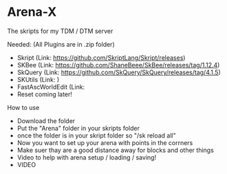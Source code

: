 # Arena-X
The skripts for my TDM / DTM server

Needed: (All Plugins are in .zip folder)
- Skript (Link: https://github.com/SkriptLang/Skript/releases)
- SKBee (Link: https://github.com/ShaneBeee/SkBee/releases/tag/1.12.4)
- SkQuery (Link: https://github.com/SkQuery/SkQuery/releases/tag/4.1.5)
- SKUtils (Link: )
- FastAscWorldEdit (Link:
- Reset coming later!




How to use
- Download the folder
- Put the "Arena" folder in your skripts folder
- once the folder is in your skript folder so "/sk reload all"
- Now you want to set up your arena with points in the corrners 
- Make suer thay are a good distance away for blocks and other things
- Video to help with arena setup / loading / saving!
- VIDEO
